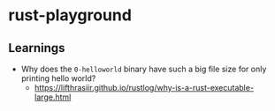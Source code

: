 # rust-playground

## Learnings

* Why does the `0-helloworld` binary have such a big file size for only printing hello world?
  * https://lifthrasiir.github.io/rustlog/why-is-a-rust-executable-large.html